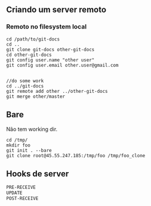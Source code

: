 Criando um server remoto
------------------------

### Remoto no filesystem local

```
cd /path/to/git-docs
cd ..
git clone git-docs other-git-docs
cd other-git-docs
git config user.name "other user"
git config user.email other.user@gmail.com


//do some work
cd ../git-docs
git remote add other ../other-git-docs
git merge other/master
```

Bare
----

Não tem working dir.

```
cd /tmp/
mkdir foo
git init . --bare
git clone root@45.55.247.185:/tmp/foo /tmp/foo_clone

```

Hooks de server
---------------

```sh
PRE-RECEIVE
UPDATE
POST-RECEIVE

```
